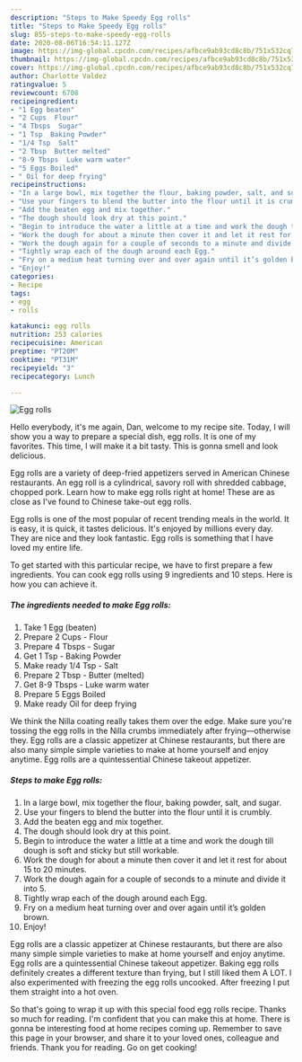 ```yaml
---
description: "Steps to Make Speedy Egg rolls"
title: "Steps to Make Speedy Egg rolls"
slug: 855-steps-to-make-speedy-egg-rolls
date: 2020-08-06T16:54:11.127Z
image: https://img-global.cpcdn.com/recipes/afbce9ab93cd8c8b/751x532cq70/egg-rolls-recipe-main-photo.jpg
thumbnail: https://img-global.cpcdn.com/recipes/afbce9ab93cd8c8b/751x532cq70/egg-rolls-recipe-main-photo.jpg
cover: https://img-global.cpcdn.com/recipes/afbce9ab93cd8c8b/751x532cq70/egg-rolls-recipe-main-photo.jpg
author: Charlotte Valdez
ratingvalue: 5
reviewcount: 6708
recipeingredient:
- "1 Egg beaten"
- "2 Cups  Flour"
- "4 Tbsps  Sugar"
- "1 Tsp  Baking Powder"
- "1/4 Tsp  Salt"
- "2 Tbsp  Butter melted"
- "8-9 Tbsps  Luke warm water"
- "5 Eggs Boiled"
- " Oil for deep frying"
recipeinstructions:
- "In a large bowl, mix together the flour, baking powder, salt, and sugar."
- "Use your fingers to blend the butter into the flour until it is crumbly."
- "Add the beaten egg and mix together."
- "The dough should look dry at this point."
- "Begin to introduce the water a little at a time and work the dough till dough is soft and sticky but still workable."
- "Work the dough for about a minute then cover it and let it rest for about 15 to 20 minutes."
- "Work the dough again for a couple of seconds to a minute and divide it into 5."
- "Tightly wrap each of the dough around each Egg."
- "Fry on a medium heat turning over and over again until it’s golden brown."
- "Enjoy!"
categories:
- Recipe
tags:
- egg
- rolls

katakunci: egg rolls 
nutrition: 253 calories
recipecuisine: American
preptime: "PT20M"
cooktime: "PT31M"
recipeyield: "3"
recipecategory: Lunch

---
```



![Egg rolls](https://img-global.cpcdn.com/recipes/afbce9ab93cd8c8b/751x532cq70/egg-rolls-recipe-main-photo.jpg)

Hello everybody, it's me again, Dan, welcome to my recipe site. Today, I will show you a way to prepare a special dish, egg rolls. It is one of my favorites. This time, I will make it a bit tasty. This is gonna smell and look delicious.

Egg rolls are a variety of deep-fried appetizers served in American Chinese restaurants. An egg roll is a cylindrical, savory roll with shredded cabbage, chopped pork. Learn how to make egg rolls right at home! These are as close as I&#39;ve found to Chinese take-out egg rolls.

Egg rolls is one of the most popular of recent trending meals in the world. It is easy, it is quick, it tastes delicious. It's enjoyed by millions every day. They are nice and they look fantastic. Egg rolls is something that I have loved my entire life.


To get started with this particular recipe, we have to first prepare a few ingredients. You can cook egg rolls using 9 ingredients and 10 steps. Here is how you can achieve it.

<!--inarticleads1-->

##### The ingredients needed to make Egg rolls:

1. Take 1 Egg (beaten)
1. Prepare 2 Cups - Flour
1. Prepare 4 Tbsps - Sugar
1. Get 1 Tsp - Baking Powder
1. Make ready 1/4 Tsp - Salt
1. Prepare 2 Tbsp - Butter (melted)
1. Get 8-9 Tbsps - Luke warm water
1. Prepare 5 Eggs Boiled
1. Make ready  Oil for deep frying


We think the Nilla coating really takes them over the edge. Make sure you&#39;re tossing the egg rolls in the Nilla crumbs immediately after frying—otherwise they. Egg rolls are a classic appetizer at Chinese restaurants, but there are also many simple simple varieties to make at home yourself and enjoy anytime. Egg rolls are a quintessential Chinese takeout appetizer. 

<!--inarticleads2-->

##### Steps to make Egg rolls:

1. In a large bowl, mix together the flour, baking powder, salt, and sugar.
1. Use your fingers to blend the butter into the flour until it is crumbly.
1. Add the beaten egg and mix together.
1. The dough should look dry at this point.
1. Begin to introduce the water a little at a time and work the dough till dough is soft and sticky but still workable.
1. Work the dough for about a minute then cover it and let it rest for about 15 to 20 minutes.
1. Work the dough again for a couple of seconds to a minute and divide it into 5.
1. Tightly wrap each of the dough around each Egg.
1. Fry on a medium heat turning over and over again until it’s golden brown.
1. Enjoy!


Egg rolls are a classic appetizer at Chinese restaurants, but there are also many simple simple varieties to make at home yourself and enjoy anytime. Egg rolls are a quintessential Chinese takeout appetizer. Baking egg rolls definitely creates a different texture than frying, but I still liked them A LOT. I also experimented with freezing the egg rolls uncooked. After freezing I put them straight into a hot oven. 

So that's going to wrap it up with this special food egg rolls recipe. Thanks so much for reading. I'm confident that you can make this at home. There is gonna be interesting food at home recipes coming up. Remember to save this page in your browser, and share it to your loved ones, colleague and friends. Thank you for reading. Go on get cooking!
